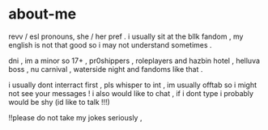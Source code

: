 # about-me

revv / esl pronouns, she / her pref . i usually sit at the bllk fandom , my english is not that good so i may not understand sometimes .


dni , im a minor so 17+ , pr0shippers , roleplayers and hazbin hotel , helluva boss , nu carnival , waterside night and fandoms like that .


i usually dont interract first , pls whisper to int , im usually offtab so i might not see your messages !
i also would like to chat , if i dont type i probably would be shy (id like to talk !!!)

!!please do not take my jokes seriously ,
